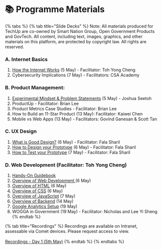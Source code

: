 # 📚 Programme Materials



{% tabs %}
{% tab title="Slide Decks" %}
Note: All materials produced for TechUp are co-owned by Smart Nation Group, Open Government Products and GovTech. All content, including text, images, graphics, and other materials on this platform, are protected by copyright law. All rights are reserved.



### A. Internet Basics <a href="#overviews" id="overviews"></a>

1. [How the Internet Works](https://docs.google.com/presentation/d/1LDGChRdcX7mDJhQIpQizxMl8zIqFy3GJY-38Ff06qnc/edit?usp=drive_link) (5 May) - Facilitator: Toh Yong Cheng
2. Cybersecurity Implications (7 May) - Facilitators: CSA Academy

### B. Product Management:  <a href="#overviews" id="overviews"></a>

1. [Experimental Mindset & Problem Statements](https://docs.google.com/presentation/d/13F35H6udtEOyAQSkZa2Z_sKi_NpG3IhjWNFaztCYO28/edit?usp=sharing) (5 May)  - Joshua Seetoh
2. ProductUp - Facilitator: Brian Lee
3. Product Metrics Case Studies - Facilitator: Brian Lee
4. How to Build an 11-Star Product (13 May): Facilitator: Kaiwei Chen
5. Mobile vs Web Apps (13 May)  - Facilitators: Govind Ganesan & Scott Tan

### C. UX Design

1. [What is Good Design?](https://docs.google.com/presentation/d/1OIJGN3_O_cbWHmrs4RLqrAr2QIs5FDECmp8raVaCCH4/edit?usp=drive_link) (6 May) - Facilitator: Fala Sharil
2. [How to Design your Prototype](https://docs.google.com/presentation/d/1gyTTM3sgwOFPx0oPY3bQuRMYM1KHKQTidIOdNvgzAbQ/edit?usp=drive_link) (6 May) - Facilitator: Fala Sharil
3. [How to Test your Prototype](https://docs.google.com/presentation/d/1b8l8cNALIgAuA4uwsZU0yPMzrNcxW0thiOnnAiJJUCk/edit?usp=drive_link) (7 May) - Facilitator: Fala Sharil

### D. Web Development  (Facilitator: Toh Yong Cheng)

1. [Hands-On Guidebook](https://docs.google.com/document/d/17AWwKPXs_0sa65qcAvf_R4AEnGgszu19/edit?usp=sharing\&ouid=115202354667796680532\&rtpof=true\&sd=true)&#x20;
2. [Overview of Web Development ](https://docs.google.com/presentation/d/1B1bsCKveEqHrFfCmzpYwndueME5Sqv1aHOdPS_g5uAY/edit?usp=drive_link)(6 May)&#x20;
3. [Overview of HTML](https://docs.google.com/presentation/d/1u_WZYdQitTSBxXTeuOUte2zU7Y0rgnM23KG83d6nFPE/edit?usp=drive_link) (6 May)&#x20;
4. [Overview of CSS](https://docs.google.com/presentation/d/1vO6EZt8feRaBq4yDO7Y5tsTRSxBhT6BYqDeNa2QzapI/edit?usp=drive_link) (6 May)&#x20;
5. [Overview of JavaScript](https://docs.google.com/presentation/d/1Ezmozl3hSPSQCSWd-0gRXudrP8AC9JI32xqm0QdCHR4/edit?usp=drive_link) (7 May)&#x20;
6. [Overview of Backend](https://docs.google.com/presentation/d/1-GNdCuaNVDhgLVQneRErF90FqG94UZiyr_elutECwAY/edit?usp=drive_link) (14 May)&#x20;
7. [Google Analytics Setup](https://docs.google.com/presentation/d/17M3AkN_P_9-oxt9wkDyoPXvtJFidorczZvZVd1AY3eY/edit?usp=drive_link) (19 May)&#x20;
8. WOGGA in Government (19 May) - Facilitator: Nicholas and Lee Yi Sheng
{% endtab %}

{% tab title="Recordings" %}
Recordings are available on Intranet, assessable via Comet devices. Please request access to view.\
\
[Recordings - Day 1 (5th May)](https://gccprod.sharepoint.com/sites/GOVTECH-techup/SitePages/TechUp-Run-4---Recordings.aspx)
{% endtab %}
{% endtabs %}







